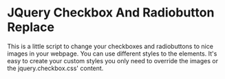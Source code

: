 JQuery Checkbox And Radiobutton Replace
=======================================
This is a little script to change your checkboxes and radiobuttons to nice images in your webpage. 
You can use different styles to the elements. 
It's easy to create your custom styles you only need to override the images or the jquery.checkbox.css' content.
